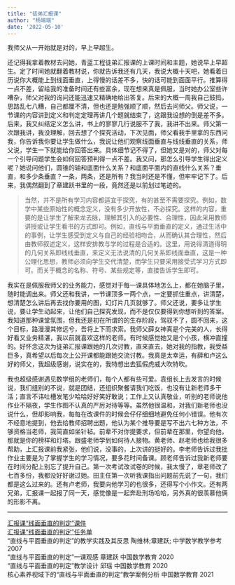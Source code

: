 ```yaml
---
title: "徒弟汇报课"
author: "杨端端"
date: '2022-05-10'
---
```


我师父从一开始就是对的，早上早超生。

还记得我拿着教材去问她，青蓝工程徒弟汇报课的上课时间和主题，她说早上早超生。定了时间她就翻着教材说，你就告诉我还有几天，我说大概十天吧，她看着日历说你大概能上到线面垂直，上得慢的话差不多，快的话可能到面面平行。推算得一点不差，留给我的准备时间还有些富余，现在想来真是佩服，当时她办公室些许嘈杂，师父对我的询问还能迅速又精确地给出答复。后来的大概一周我自己鼓捣，思路乱七八糟，自己都厘不清，但也还是勉强顺了顺，然后去问师父。师父说，一节课的内容讲到定义和判定定理再讲几个题就结束了，这跟我设想的倒是差不多。后来，我又纠结定义怎么讲，书上的寥寥几行说服不了我，我讲不出来。师父第一次跟我讲，我没理解，回去想了个探究活动，下次见面，师父看我手里拿的东西问我，你告诉我你要让学生做什么，我说让他们观察线面垂直与线线垂直的关系，师父说，学生一下就能给你回答出来。具体细节记不得了，但她又是对的，师父对每一个引导问题学生会如何回答预判得一点不差。我又问，那怎么引导学生得出定义呢？她说问他们，圆锥的轴和底面什么关系？和底面平面内的直线什么关系？垂直，和多少条垂直？一条，两条，还是所有？我当时还是不懂，但牢牢记下了。后来，我偶然翻到了章建跃书里的一段，竟然还是以前划过笔迹的。

>当然，并不是所有学习内容都适宜于探究，有的甚至不需要探究。例如，数学中某些原始性的概念定义，没有多少开放性，不必探究。这样的内容，重要的是让学生了解来龙去脉，理解其引入的必要性、合理性，因此采用教师讲授或让学生看书的方式即可。例如，直线与平面垂直的定义，通过生活中的事例，让学生感受到定义与自己的经验相吻合，从而确认其合理性，然后由教师叙述定义，这样安排教与学的过程是合适的。这里，用说得清道得明的几何关系即线线垂直，来定义无法说清的几何关系即线面垂直，这是一种公理化思想，教师必须向学生交代清楚，而学生只要采用接受式学习方式即可。而关于概念的名称、符号、某些规定等，直接告诉学生即可。

我实在是佩服我师父的业务能力，感觉对于每一课具体地怎么上，都在她脑子里，随时能调出来。师父还和我讲，一节课顶多一两个点，一定要抓住重点，讲清楚，想清楚怎么讲后再去找你要用的图，幻灯片几页就够了。师父还说，要多让学生说，要让学生动起来，让他们自己探究发现，而不是仅仅要得到你想听到的答案。我知道那种课堂氛围，但我还是初在所谓的的生存阶段，驾驭不了，圆不回来，这个目标，路漫漫其修远兮，吾将上下而求索。我师父薛女神真是个完美的人，长得好看又业务精湛，我以前就喜欢这样的老师。有时候感觉她又是个小孩，横冲直撞的。好怀念这次为徒弟汇报课跟她的几次讨教，直来直去，她对我的指教，我受益巨多，真希望以后每次上公开课都能跟她交流讨教。我真是太幸运，有薛和卢这么好的师父，我超级感谢，说实在的，我特想出去狐假虎威大吹特吹。

我也超级感谢遇见数学组的老师们，每个人都有些可爱。袁组长上去发言的时候说，我们组别的不说，就是团结，还组织聚餐请我们吃饭，也没有让新老师多干活；直言不讳吐槽发笔少哈哈好好笑好敢说；工作上又认真敬业，听别的老师说他作业不隔夜，学生作图不认真的严厉对待等等。虽然他很温和，对我们新老师也没说什么，但却影响我，每每在改课件的时候会仔仔细细地避免任何小错误。他有次不经意地提到，他去给教师招聘出题，他认为某个推导要是写不出六七种方法，不够资格当老师，我简直如坐针毡。前辈不对你提要求，但前辈在那里，你望向他，那就是你的榜样和灯塔。跟盛老师学到如何待人接物。黄老师、赵老师也给我很多帮助，上汇报课前我紧张，他们说，没事的，上次讲的挺好的。李老师告诉过我批作业主要是为了掌握学生的学习情况，要多花时间备课。顾老师告诉过我新老师要在时间分配上别忘了提升自己。第一次考试改试卷的时候，我太慢了，章老师改了七百多份，我都没好好谢过她。田主任第一次听我课指出问题前先说了一句，我们都是这么过来的。还有卢老师，我要向他学习的也很多，还得写个小作文。还有两兄弟，汇报课一起报了同一天，感觉像是一起奔赴刑场哈哈，另外真的很羡慕他俩的形影不离。

---

[汇报课“线面垂直的判定”课件](线面垂直的判定.pdf)  
[汇报课“线面垂直的判定”任务单](任务单.pdf)  
“直线与平面垂直的判定”的教学实践及其反思 陶维林;章建跃; 中学数学教学参考 2007	\
“直线与平面垂直的判定”一课观感 章建跃 中国数学教育 2020 \
“直线与平面垂直的判定”教学设计 邱瑶	中国数学教育 2020 \
核心素养视域下的“直线与平面垂直的判定”教学案例分析 中国数学教育 2021 

